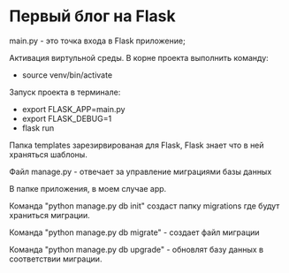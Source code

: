 # Первый блог на Flask

main.py - это точка входа в Flask приложение;

Активация виртульной среды.
В корне проекта выполнить команду:
* source venv/bin/activate

Запуск проекта в терминале:
* export FLASK_APP=main.py
* export FLASK_DEBUG=1
* flask run

Папка templates зарезирвированая для Flask, Flask знает что в ней храняться шаблоны.

Файл manage.py - отвечает за управление миграциями базы данных

В папке приложения, в моем случае app.

Команда "python manage.py db init" создаст папку migrations где будут храниться миграции.

Команда "python manage.py db migrate" - создает файл миграции

Команда "python manage.py db upgrade" - обновлят базу данных в соответствии миграции.

